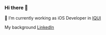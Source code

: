 ### Hi there 👋

🔭 I’m currently working as iOS Developer in [IQUI](https://iquii.com)

My background [LinkedIn](https://www.linkedin.com/in/berardinelli-luca/)
